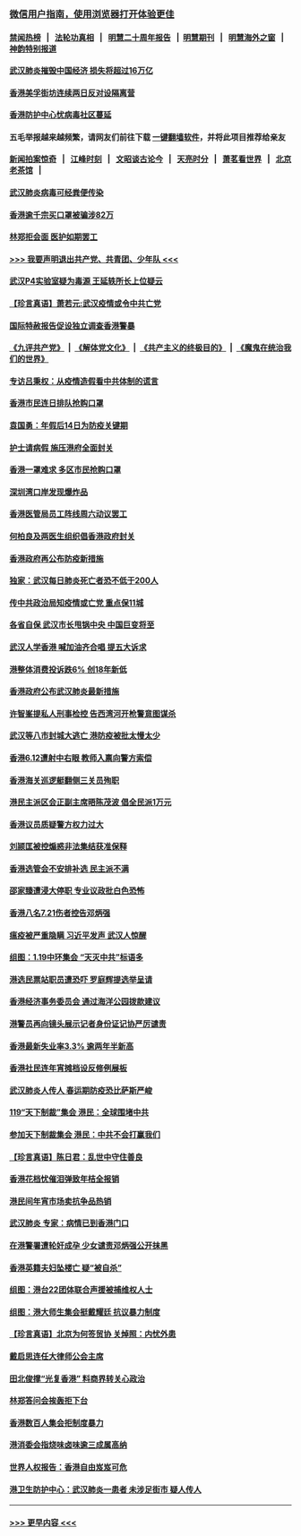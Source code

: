 ### [微信用户指南，使用浏览器打开体验更佳](https://github.com/gfw-breaker/banned-news1/blob/master/indexes/wechat-guide.md?t=0)
#### [禁闻热榜](热点新闻.md?t=0)  &nbsp;&nbsp;|&nbsp;&nbsp; [法轮功真相](https://github.com/gfw-breaker/truth/blob/master/README.md?t=0) &nbsp;&nbsp;|&nbsp;&nbsp; [明慧二十周年报告](https://github.com/gfw-breaker/mh-reports/blob/master/README.md?t=0) &nbsp;&nbsp;|&nbsp;&nbsp;[明慧期刊](https://github.com/gfw-breaker/mh-qikan) &nbsp;&nbsp;|&nbsp;&nbsp; [明慧海外之窗](https://github.com/gfw-breaker/mh-news/blob/master/README.md?t=0) &nbsp;&nbsp;|&nbsp;&nbsp; [神韵特别报道](https://github.com/gfw-breaker/mh-news/blob/master/shenyun.md?t=0)
#### [武汉肺炎摧毁中国经济 损失将超过16万亿](../pages/nsc415/n11839723.md?t=02040311) 
#### [香港美孚街坊连续两日反对设隔离营](../pages/nsc415/n11839962.md?t=02040311) 
#### [香港防护中心忧病毒社区蔓延](../pages/nsc415/n11839933.md?t=02040311) 
#### 五毛举报越来越频繁，请网友们前往下载 [一键翻墙软件](https://github.com/gfw-breaker/ssr-accounts)，并将此项目推荐给亲友
#### [新闻拍案惊奇](https://github.com/gfw-breaker/banned-news1/blob/master/pages/link4.md) &nbsp;&nbsp;|&nbsp;&nbsp; [江峰时刻](https://github.com/gfw-breaker/banned-news1/blob/master/pages/link4.md) &nbsp;&nbsp;|&nbsp;&nbsp; [文昭谈古论今](https://github.com/gfw-breaker/banned-news1/blob/master/pages/link4.md) &nbsp;&nbsp;|&nbsp;&nbsp; [天亮时分](https://github.com/gfw-breaker/banned-news1/blob/master/pages/link4.md) &nbsp;&nbsp;|&nbsp;&nbsp; [萧茗看世界](https://github.com/gfw-breaker/banned-news1/blob/master/pages/link4.md) &nbsp;&nbsp;|&nbsp;&nbsp; [北京老茶馆](https://github.com/gfw-breaker/banned-news1/blob/master/pages/link4.md) &nbsp;&nbsp;|&nbsp;&nbsp; 
#### [武汉肺炎病毒可经粪便传染](../pages/nsc415/n11839939.md?t=02040311) 
#### [香港逾千宗买口罩被骗涉82万](../pages/nsc415/n11839914.md?t=02040311) 
#### [林郑拒会面 医护如期罢工](../pages/nsc415/n11839892.md?t=02040311) 
#### [>>> 我要声明退出共产党、共青团、少年队 <<<](https://github.com/begood0513/goodnews/blob/master/quit/letter.md) 
#### [武汉P4实验室疑为毒源 王延轶所长上位疑云](../pages/nsc415/n11835543.md?t=02040311) 
#### [【珍言真语】萧若元:武汉疫情或令中共亡党](../pages/nsc415/n11829394.md?t=02040311) 
#### [国际特赦报告促设独立调查香港警暴](../pages/nsc415/n11833845.md?t=02040311) 
#### [《九评共产党》](https://github.com/begood0513/9ping.md/blob/master/README.md) &nbsp;|&nbsp; [《解体党文化》](../../../../jtdwh.md/blob/master/README.md)  &nbsp;|&nbsp; [《共产主义的终极目的》](../../../../gczydzjmd.md/blob/master/README.md) &nbsp;|&nbsp; [《魔鬼在统治我们的世界》](../../../../mgztzwmdsj.md/blob/master/README.md) 
#### [专访吕秉权：从疫情造假看中共体制的谎言](../pages/nsc415/n11833813.md?t=02040311) 
#### [香港市民连日排队抢购口罩](../pages/nsc415/n11833794.md?t=02040311) 
#### [袁国勇：年假后14日为防疫关键期](../pages/nsc415/n11831088.md?t=02040311) 
#### [护士请病假 施压港府全面封关](../pages/nsc415/n11831030.md?t=02040311) 
#### [香港一罩难求 多区市民抢购口罩](../pages/nsc415/n11831002.md?t=02040311) 
#### [深圳湾口岸发现爆炸品](../pages/nsc415/n11828802.md?t=02040311) 
#### [香港医管局员工阵线周六动议罢工](../pages/nsc415/n11828762.md?t=02040311) 
#### [何柏良及两医生组织倡香港政府封关](../pages/nsc415/n11828749.md?t=02040311) 
#### [香港政府再公布防疫新措施](../pages/nsc415/n11828716.md?t=02040311) 
#### [独家：武汉每日肺炎死亡者恐不低于200人](../pages/nsc415/n11828240.md?t=02040311) 
#### [传中共政治局知疫情或亡党 重点保11城](../pages/nsc415/n11828145.md?t=02040311) 
#### [各省自保 武汉市长甩锅中央 中国巨变将至](../pages/nsc415/n11828021.md?t=02040311) 
#### [武汉人学香港 喊加油齐合唱 提五大诉求](../pages/nsc415/n11827046.md?t=02040311) 
#### [港整体消费投诉跌6% 创18年新低](../pages/nsc415/n11817280.md?t=02040311) 
#### [香港政府公布武汉肺炎最新措施](../pages/nsc415/n11817152.md?t=02040311) 
#### [许智峯提私人刑事检控 告西湾河开枪警意图谋杀](../pages/nsc415/n11817132.md?t=02040311) 
#### [武汉等八市封城大逃亡 港防疫被批太慢太少](../pages/nsc415/n11817058.md?t=02040311) 
#### [香港6.12遭射中右眼 教师入禀向警方索偿](../pages/nsc415/n11814678.md?t=02040311) 
#### [香港海关巡逻艇翻侧三关员殉职](../pages/nsc415/n11814604.md?t=02040311) 
#### [港民主派区会正副主席晤陈茂波 倡全民派1万元](../pages/nsc415/n11814582.md?t=02040311) 
#### [香港议员质疑警方权力过大](../pages/nsc415/n11814560.md?t=02040311) 
#### [刘颕匡被控煽惑非法集结获准保释](../pages/nsc415/n11811727.md?t=02040311) 
#### [香港选管会不安排补选 民主派不满](../pages/nsc415/n11811691.md?t=02040311) 
#### [邵家臻遭浸大停职 专业议政批白色恐怖](../pages/nsc415/n11811670.md?t=02040311) 
#### [香港八名7.21伤者控告邓炳强](../pages/nsc415/n11811623.md?t=02040311) 
#### [瘟疫被严重隐瞒 习近平发声 武汉人惊醒](../pages/nsc415/n11811186.md?t=02040311) 
#### [组图：1.19中环集会 “天灭中共”标语多](../pages/nsc415/n11809514.md?t=02040311) 
#### [港选民票站职员遭恐吓 罗庭辉提选举呈请](../pages/nsc415/n11808914.md?t=02040311) 
#### [香港经济事务委员会 通过海洋公园拨款建议](../pages/nsc415/n11808906.md?t=02040311) 
#### [港警员再向镜头展示记者身份证记协严厉谴责](../pages/nsc415/n11808888.md?t=02040311) 
#### [香港最新失业率3.3% 逾两年半新高](../pages/nsc415/n11808887.md?t=02040311) 
#### [香港社民连年宵摊档设反修例展板](../pages/nsc415/n11808857.md?t=02040311) 
#### [武汉肺炎人传人 春运期防疫恐比萨斯严峻](../pages/nsc415/n11808739.md?t=02040311) 
#### [119“天下制裁”集会 港民：全球围堵中共](../pages/nsc415/n11806318.md?t=02040311) 
#### [参加天下制裁集会 港民：中共不会打赢我们](../pages/nsc415/n11806596.md?t=02040311) 
#### [【珍言真语】陈日君：乱世中守住善良](../pages/nsc415/n11806247.md?t=02040311) 
#### [香港花档忧催泪弹致年桔全报销](../pages/nsc415/n11806130.md?t=02040311) 
#### [港民间年宵市场卖抗争品热销](../pages/nsc415/n11806073.md?t=02040311) 
#### [武汉肺炎 专家：病情已到香港门口](../pages/nsc415/n11806020.md?t=02040311) 
#### [在港警署遭轮奸成孕 少女谴责邓炳强公开抹黑](../pages/nsc415/n11805981.md?t=02040311) 
#### [香港英籍夫妇坠楼亡 疑“被自杀”](../pages/nsc415/n11805937.md?t=02040311) 
#### [组图：港台22团体联合声援被捕维权人士](../pages/nsc415/n11801834.md?t=02040311) 
#### [组图：港大师生集会挺戴耀廷 抗议暴力制度](../pages/nsc415/n11799298.md?t=02040311) 
#### [【珍言真语】北京为何签贸协 关焯照：内忧外患](../pages/nsc415/n11799790.md?t=02040311) 
#### [戴启思连任大律师公会主席](../pages/nsc415/n11799306.md?t=02040311) 
#### [田北俊撑“光复香港” 料商界转关心政治](../pages/nsc415/n11799287.md?t=02040311) 
#### [林郑答问会挨轰拒下台](../pages/nsc415/n11799261.md?t=02040311) 
#### [香港数百人集会拒制度暴力](../pages/nsc415/n11796941.md?t=02040311) 
#### [港消委会指烧味卤味逾三成属高纳](../pages/nsc415/n11796815.md?t=02040311) 
#### [世界人权报告：香港自由岌岌可危](../pages/nsc415/n11796873.md?t=02040311) 
#### [港卫生防护中心：武汉肺炎一患者 未涉足街市 疑人传人](../pages/nsc415/n11796789.md?t=02040311) 

----
#### [ >>> 更早内容 <<< ](../indexes/nsc415-earlier.md)
